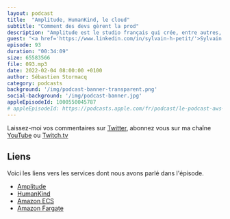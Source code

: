 ```yaml
---
layout: podcast
title:  "Amplitude, HumanKind, le cloud"
subtitle: "Comment des devs gèrent la prod"
description: "Amplitude est le studio français qui crée, entre autres, HumanKind, le jeu de Sega. Dans cette épisode, nous découvrons comment une équipe de devs gère aussi la prod avec des services managés dans le cloud. On parle containeurs et scalabilité, alarmes et usine logicielle pour leurs déployements continus."
guest: "<a href='https://www.linkedin.com/in/sylvain-h-petit/'>Sylvain Petit</a>, Head of online services, Amplitude."
episode: 93
duration: "00:34:09"
size: 65583566
file: 093.mp3
date: 2022-02-04 08:00:00 +0100   
author: Sébastien Stormacq
category: podcasts
background: '/img/podcast-banner-transparent.png'
social-background: '/img/podcast-banner.jpg'
appleEpisodeId: 1000550045787
# appleEpisodeId: https://podcasts.apple.com/fr/podcast/le-podcast-aws-en-français/id1452118442
---
```


Laissez-moi vos commentaires sur [Twitter](https://twitter.com/sebsto), abonnez vous sur ma chaîne [YouTube](https://www.youtube.com/sebsto) ou [Twitch.tv](https://www.twitch.tv/sebAWS)

## Liens

Voici les liens vers les services dont nous avons parlé dans l'épisode.

- [Amplitude](https://www.amplitude-studios.com/)
- [HumanKind](https://www.amplitude-studios.com/#GamesHumankind)
- [Amazon ECS](https://aws.amazon.com/ecs/getting-started/?pg=ln&cp=bn)
- [Amazon Fargate](https://aws.amazon.com/fargate/getting-started/?nc=sn&loc=3)